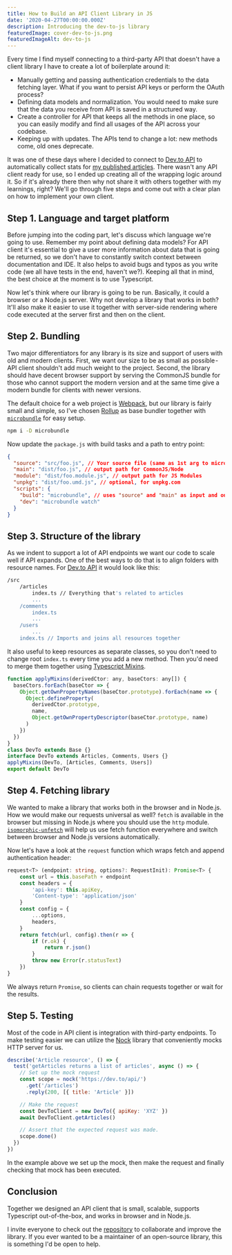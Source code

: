 ```yaml
---
title: How to Build an API Client Library in JS
date: '2020-04-27T00:00:00.000Z'
description: Introducing the dev-to-js library
featuredImage: cover-dev-to-js.png
featuredImageAlt: dev-to-js
---
```


Every time I find myself connecting to a third-party API that doesn't have a client library I have to create a lot of boilerplate around it:

- Manually getting and passing authentication credentials to the data fetching layer. What if you want to persist API keys or perform the OAuth process?
- Defining data models and normalization. You would need to make sure that the data you receive from API is saved in a structured way.
- Create a controller for API that keeps all the methods in one place, so you can easily modify and find all usages of the API across your codebase.
- Keeping up with updates. The APIs tend to change a lot: new methods come, old ones deprecate.

It was one of these days where I decided to connect to [Dev.to API](https://docs.dev.to/api/) to automatically collect stats for [my published articles](https://dev.to/ilyamkin). There wasn't any API client ready for use, so I ended up creating all of the wrapping logic around it. So if it's already there then why not share it with others together with my learnings, right? We'll go through five steps and come out with a clear plan on how to implement your own client.

## Step 1. Language and target platform

Before jumping into the coding part, let's discuss which language we're going to use. Remember my point about defining data models? For API client it's essential to give a user more information about data that is going be returned, so we don't have to constantly switch context between documentation and IDE. It also helps to avoid bugs and typos as you write code (we all have tests in the end, haven't we?). Keeping all that in mind, the best choice at the moment is to use Typescript.

Now let's think where our library is going to be run. Basically, it could a browser or a Node.js server. Why not develop a library that works in both? It'll also make it easier to use it together with server-side rendering where code executed at the server first and then on the client.

## Step 2. Bundling

Two major differentiators for any library is its size and support of users with old and modern clients. First, we want our size to be as small as possible - API client shouldn't add much weight to the project. Second, the library should have decent browser support by serving the CommonJS bundle for those who cannot support the modern version and at the same time give a modern bundle for clients with newer versions.

The default choice for a web project is [Webpack](https://webpack.js.org/), but our library is fairly small and simple, so I've chosen [Rollup](https://rollupjs.org/guide/en/) as base bundler together with [`microbundle`](https://github.com/developit/microbundle) for easy setup.

```bash
npm i -D microbundle
```

Now update the `package.js` with build tasks and a path to entry point:

```json
{
  "source": "src/foo.js", // Your source file (same as 1st arg to microbundle)
  "main": "dist/foo.js", // output path for CommonJS/Node
  "module": "dist/foo.module.js", // output path for JS Modules
  "unpkg": "dist/foo.umd.js", // optional, for unpkg.com
  "scripts": {
    "build": "microbundle", // uses "source" and "main" as input and output paths by default
    "dev": "microbundle watch"
  }
}
```

## Step 3. Structure of the library

As we indent to support a lot of API endpoints we want our code to scale well if API expands. One of the best ways to do that is to align folders with resource names. For [Dev.to API](https://docs.dev.to/api/) it would look like this:

```bash
/src
	/articles
		index.ts // Everything that's related to articles
		...
	/comments
		index.ts
		...
	/users
		...
	index.ts // Imports and joins all resources together
```

It also useful to keep resources as separate classes, so you don't need to change root `index.ts` every time you add a new method. Then you'd need to merge them together using [Typescript Mixins](https://www.typescriptlang.org/docs/handbook/mixins.html).

```js
function applyMixins(derivedCtor: any, baseCtors: any[]) {
  baseCtors.forEach(baseCtor => {
    Object.getOwnPropertyNames(baseCtor.prototype).forEach(name => {
      Object.defineProperty(
        derivedCtor.prototype,
        name,
        Object.getOwnPropertyDescriptor(baseCtor.prototype, name)
      )
    })
  })
}
class DevTo extends Base {}
interface DevTo extends Articles, Comments, Users {}
applyMixins(DevTo, [Articles, Comments, Users])
export default DevTo
```

## Step 4. Fetching library

We wanted to make a library that works both in the browser and in Node.js. How we would make our requests universal as well? `fetch` is available in the browser but missing in Node.js where you should use the `http` module.
[`isomorphic-unfetch`](https://github.com/developit/unfetch/tree/master/packages/isomorphic-unfetch) will help us use fetch function everywhere and switch between browser and Node.js versions automatically.

Now let's have a look at the `request` function which wraps fetch and append authentication header:

```ts
request<T> (endpoint: string, options?: RequestInit): Promise<T> {
    const url = this.basePath + endpoint
    const headers = {
        'api-key': this.apiKey,
        'Content-type': 'application/json'
    }
    const config = {
        ...options,
        headers,
    }
    return fetch(url, config).then(r => {
        if (r.ok) {
            return r.json()
        }
        throw new Error(r.statusText)
    })
}
```

We always return `Promise`, so clients can chain requests together or wait for the results.

## Step 5. Testing

Most of the code in API client is integration with third-party endpoints. To make testing easier we can utilize the [Nock](https://github.com/nock/nock) library that conveniently mocks HTTP server for us.

```js
describe('Article resource', () => {
  test('getArticles returns a list of articles', async () => {
    // Set up the mock request
    const scope = nock('https://dev.to/api/')
      .get('/articles')
      .reply(200, [{ title: 'Article' }])

    // Make the request
    const DevToClient = new DevTo({ apiKey: 'XYZ' })
    await DevToClient.getArticles()

    // Assert that the expected request was made.
    scope.done()
  })
})
```

In the example above we set up the mock, then make the request and finally checking that mock has been executed.

## Conclusion

Together we designed an API client that is small, scalable, supports Typescript out-of-the-box, and works in browser and in Node.js.

I invite everyone to check out the [repository](https://github.com/ilyamkin/dev-to-js) to collaborate and improve the library. If you ever wanted to be a maintainer of an open-source library, this is something I'd be open to help.
